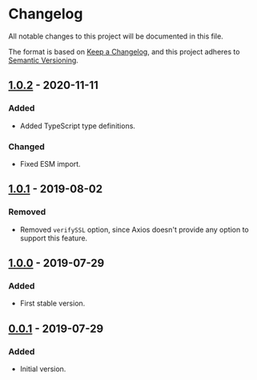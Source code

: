# Changelog
All notable changes to this project will be documented in this file.

The format is based on [Keep a Changelog](https://keepachangelog.com/en/1.0.0/),
and this project adheres to [Semantic Versioning](https://semver.org/spec/v2.0.0.html).

## [1.0.2] - 2020-11-11
### Added
- Added TypeScript type definitions.

### Changed
- Fixed ESM import.

## [1.0.1] - 2019-08-02
### Removed
- Removed `verifySSL` option, since Axios doesn't provide any option to support this feature.

## [1.0.0] - 2019-07-29
### Added
- First stable version.

## [0.0.1] - 2019-07-29
### Added
- Initial version.

[Unreleased]: https://github.com/woocommerce/woocommerce-rest-api-js-lib/compare/v1.0.2...HEAD
[1.0.2]: https://github.com/woocommerce/woocommerce-rest-api-js-lib/compare/v1.0.1...v1.0.2
[1.0.1]: https://github.com/woocommerce/woocommerce-rest-api-js-lib/compare/v1.0.0...v1.0.1
[1.0.0]: https://github.com/woocommerce/woocommerce-rest-api-js-lib/compare/v0.0.1...v1.0.0
[0.0.1]: https://github.com/woocommerce/woocommerce-rest-api-js-lib/releases/tag/v0.0.1
